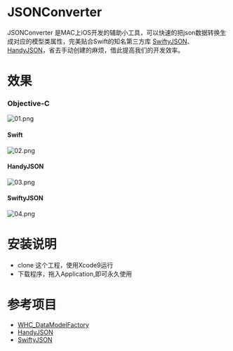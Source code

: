 JSONConverter
==========
JSONConverter 是MAC上iOS开发的辅助小工具，可以快速的把json数据转换生成对应的模型类属性，完美贴合Swift的知名第三方库 [SwiftyJSON](https://github.com/SwiftyJSON/SwiftyJSON)、[HandyJSON](https://github.com/alibaba/HandyJSON)，省去手动创建的麻烦，借此提高我们的开发效率。

效果
========================

### Objective-C
![01.png](http://upload-images.jianshu.io/upload_images/2240549-4a896e39efd06c28.png?imageMogr2/auto-orient/strip%7CimageView2/2/w/1240)

#### Swift
 ![02.png](http://upload-images.jianshu.io/upload_images/2240549-af3cc7c0b023d95b.png?imageMogr2/auto-orient/strip%7CimageView2/2/w/1240)

#### HandyJSON
![03.png](http://upload-images.jianshu.io/upload_images/2240549-44e3f0213c7335f6.png?imageMogr2/auto-orient/strip%7CimageView2/2/w/1240)

#### SwiftyJSON
![04.png](http://upload-images.jianshu.io/upload_images/2240549-55e8a459b88d1851.png?imageMogr2/auto-orient/strip%7CimageView2/2/w/1240)

安装说明
========================
* clone 这个工程，使用Xcode9运行
* 下载程序，拖入Application,即可永久使用


参考项目
========================
* [WHC_DataModelFactory](https://github.com/netyouli/WHC_DataModelFactory)
* [HandyJSON](https://github.com/alibaba/HandyJSON)
* [SwiftyJSON](https://github.com/SwiftyJSON/SwiftyJSON)
